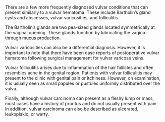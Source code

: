 There are a few more frequently diagnosed vulvar conditions that can present similarly to a vulvar hematoma. These include Bartholin’s gland cysts and abscesses, vulvar varicosities, and folliculitis.

The Bartholin’s glands are two pea-sized glands located symmetrically at the vaginal opening. These glands function by lubricating the vagina through mucus production.

Vulvar varicosities can also be a differential diagnosis. However, it is important to note that there have been case reports of postoperative vulvar hematoma following surgical management for vulvar varicose veins.

Vulvar folliculitis arises due to inflammation of the hair follicles and often resembles acne in the genital region. Patients with vulvar folliculitis may present to the clinic with genital pain or itchiness. However, on examination, it is usually seen as small papules or pustules uniformly distributed over the vulva.

Finally, although vulvar carcinoma can present as a fleshy lump or mass, most cases have a history of pruritus and do not usually present with pain. In addition, vulvar carcinoma can also be described as ulcerated, leukoplakic, or warty.